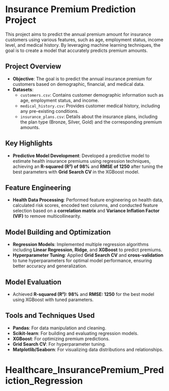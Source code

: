 # Insurance Premium Prediction Project

This project aims to predict the annual premium amount for insurance customers using various features, such as age, employment status, income level, and medical history. By leveraging machine learning techniques, the goal is to create a model that accurately predicts premium amounts.

## Project Overview
- **Objective**: The goal is to predict the annual insurance premium for customers based on demographic, financial, and medical data.
- **Datasets**:
  - `customers.csv`: Contains customer demographic information such as age, employment status, and income.
  - `medical_history.csv`: Provides customer medical history, including any pre-existing conditions.
  - `insurance_plans.csv`: Details about the insurance plans, including the plan type (Bronze, Silver, Gold) and the corresponding premium amounts.

## Key Highlights
- **Predictive Model Development**: Developed a predictive model to estimate health insurance premiums using regression techniques, achieving an **R-squared (R²) of 98%** and **RMSE of 1250** after tuning the best parameters with **Grid Search CV** in the XGBoost model.
  
## Feature Engineering
- **Health Data Processing**: Performed feature engineering on health data, calculated risk scores, encoded text columns, and conducted feature selection based on a **correlation matrix** and **Variance Inflation Factor (VIF)** to remove multicollinearity.
  
## Model Building and Optimization
- **Regression Models**: Implemented multiple regression algorithms including **Linear Regression**, **Ridge**, and **XGBoost** to predict premiums.
- **Hyperparameter Tuning**: Applied **Grid Search CV** and **cross-validation** to tune hyperparameters for optimal model performance, ensuring better accuracy and generalization.

## Model Evaluation
- Achieved **R-squared (R²): 98%** and **RMSE: 1250** for the best model using XGBoost with tuned parameters.
  
## Tools and Techniques Used
- **Pandas**: For data manipulation and cleaning.
- **Scikit-learn**: For building and evaluating regression models.
- **XGBoost**: For optimizing premium predictions.
- **Grid Search CV**: For hyperparameter tuning.
- **Matplotlib/Seaborn**: For visualizing data distributions and relationships.

# Healthcare_InsurancePremium_Prediction_Regression
